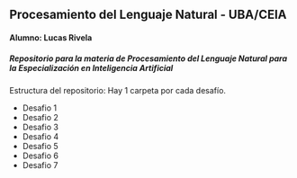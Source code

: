 ## Procesamiento del Lenguaje Natural - UBA/CEIA

#### Alumno: Lucas Rivela

##### Repositorio para la materia de Procesamiento del Lenguaje Natural para la Especialización en Inteligencia Artificial


Estructura del repositorio: Hay 1 carpeta por cada desafío.

* Desafio 1
* Desafio 2
* Desafio 3
* Desafio 4
* Desafio 5
* Desafio 6
* Desafio 7